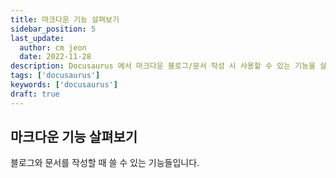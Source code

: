 ```yaml
---
title: 마크다운 기능 살펴보기
sidebar_position: 5
last_update:
  author: cm jeon
  date: 2022-11-28
description: Docusaurus 에서 마크다운 블로그/문서 작성 시 사용할 수 있는 기능을 살펴봅니다.
tags: ['docusaurus']
keywords: ['docusaurus']
draft: true
---
```


## 마크다운 기능 살펴보기

블로그와 문서를 작성할 때 쓸 수 있는 기능들입니다.